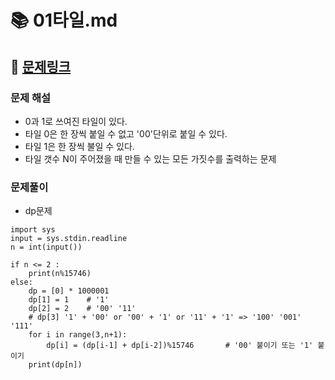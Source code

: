 
# 📚 01타일.md

## 📌 [문제링크](https://www.acmicpc.net/problem/1904)

### 문제 해설

- 0과 1로 쓰여진 타일이 있다.
- 타일 0은 한 장씩 붙일 수 없고 '00'단위로 붙일 수 있다.
- 타일 1은 한 장씩 불일 수 있다.
- 타일 갯수 N이 주어졌을 때 만들 수 있는 모든 가짓수를 출력하는 문제

### 문제풀이

- dp문제

```
import sys
input = sys.stdin.readline
n = int(input())

if n <= 2 : 
    print(n%15746)
else:    
    dp = [0] * 1000001
    dp[1] = 1    # '1'
    dp[2] = 2    # '00' '11'
    # dp[3] '1' + '00' or '00' + '1' or '11' + '1' => '100' '001' '111'
    for i in range(3,n+1):
        dp[i] = (dp[i-1] + dp[i-2])%15746       # '00' 붙이기 또는 '1' 붙이기
    print(dp[n])
```
